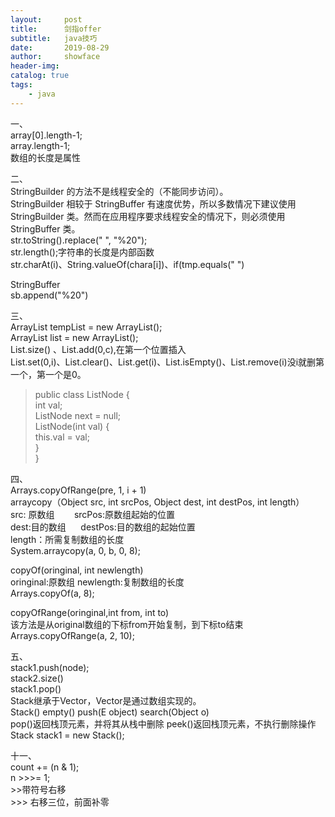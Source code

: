 ```yaml
---
layout:     post
title:      剑指offer
subtitle:   java技巧
date:       2019-08-29
author:     showface
header-img: 
catalog: true
tags:
    - java
---
```




一、  
array[0].length-1;    
array.length-1;  
数组的长度是属性  

二、  
StringBuilder 的方法不是线程安全的（不能同步访问）。  
StringBuilder 相较于 StringBuffer 有速度优势，所以多数情况下建议使用 StringBuilder 类。然而在应用程序要求线程安全的情况下，则必须使用 StringBuffer 类。  
str.toString().replace(" ", "%20");  
str.length();字符串的长度是内部函数  
str.charAt(i)、String.valueOf(chara[i])、if(tmp.equals(" ")

StringBuffer  
sb.append("%20")

三、  
ArrayList<Integer> tempList = new ArrayList<Integer>();   
ArrayList<Integer> list = new ArrayList();    
List.size() 、List.add(0,c),在第一个位置插入    
List.set(0,i)、List.clear()、List.get(i)、List.isEmpty()、List.remove(i)没i就删第一个，第一个是0。  

 
>public class ListNode {   
int val;   
ListNode next = null;   
ListNode(int val) {   
this.val = val;   
}  
}

四、  
Arrays.copyOfRange(pre, 1, i + 1)  
arraycopy（Object src, int srcPos, Object dest, int destPos, int length）  
src: 原数组        srcPos:原数组起始的位置  
dest:目的数组      destPos:目的数组的起始位置  
length：所需复制数组的长度  
System.arraycopy(a, 0, b, 0, 8);  

copyOf(oringinal, int newlength)  
oringinal:原数组      newlength:复制数组的长度  
Arrays.copyOf(a, 8);  

copyOfRange(oringinal,int from, int to)  
该方法是从original数组的下标from开始复制，到下标to结束  
Arrays.copyOfRange(a, 2, 10);  

五、  
stack1.push(node);  
stack2.size()   
stack1.pop()  
Stack继承于Vector，Vector是通过数组实现的。  
Stack()  empty()   push(E object)  search(Object o)  
pop()返回栈顶元素，并将其从栈中删除  peek()返回栈顶元素，不执行删除操作  
Stack<Integer> stack1 = new Stack<Integer>();  

十一、  
count += (n & 1);  
n \>>>= 1;  
\>>带符号右移  
\>>> 右移三位，前面补零  






